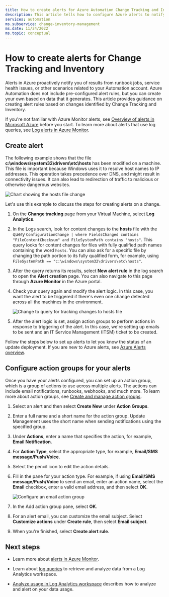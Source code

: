 ```yaml
---
title: How to create alerts for Azure Automation Change Tracking and Inventory
description: This article tells how to configure Azure alerts to notify about the status of changes detected by Change Tracking and Inventory.
services: automation
ms.subservice: change-inventory-management
ms.date: 11/24/2022
ms.topic: conceptual
---
```


# How to create alerts for Change Tracking and Inventory

Alerts in Azure proactively notify you of results from runbook jobs, service health issues, or other scenarios related to your Automation account. Azure Automation does not include pre-configured alert rules, but you can create your own based on data that it generates. This article provides guidance on creating alert rules based on changes identified by Change Tracking and Inventory.

If you're not familiar with Azure Monitor alerts, see [Overview of alerts in Microsoft Azure](../../azure-monitor/alerts/alerts-overview.md) before you start. To learn more about alerts that use log queries, see [Log alerts in Azure Monitor](../../azure-monitor/alerts/alerts-unified-log.md).

## Create alert

The following example shows that the file **c:\windows\system32\drivers\etc\hosts** has been modified on a machine. This file is important because Windows uses it to resolve host names to IP addresses. This operation takes precedence over DNS, and might result in connectivity issues. It can also lead to redirection of traffic to malicious or otherwise dangerous websites.

![Chart showing the hosts file change](./media/configure-alerts/changes.png)

Let's use this example to discuss the steps for creating alerts on a change.

1. On the **Change tracking** page from your Virtual Machine, select **Log Analytics**.

2. In the Logs search, look for content changes to the **hosts** file with the query `ConfigurationChange | where FieldsChanged contains "FileContentChecksum" and FileSystemPath contains "hosts"`. This query looks for content changes for files with fully qualified path names containing the word `hosts`. You can also ask for a specific file by changing the path portion to its fully qualified form, for example, using `FileSystemPath == "c:\windows\system32\drivers\etc\hosts"`.

3. After the query returns its results, select **New alert rule** in the log search to open the **Alert creation** page. You can also navigate to this page through **Azure Monitor** in the Azure portal.

4. Check your query again and modify the alert logic. In this case, you want the alert to be triggered if there's even one change detected across all the machines in the environment.

    ![Change to query for tracking changes to hosts file](./media/configure-alerts/change-query.png)

5. After the alert logic is set, assign action groups to perform actions in response to triggering of the alert. In this case, we're setting up emails to be sent and an IT Service Management (ITSM) ticket to be created.

Follow the steps below to set up alerts to let you know the status of an update deployment. If you are new to Azure alerts, see [Azure Alerts overview](../../azure-monitor/alerts/alerts-overview.md).

## Configure action groups for your alerts

Once you have your alerts configured, you can set up an action group, which is a group of actions to use across multiple alerts. The actions can include email notifications, runbooks, webhooks, and much more. To learn more about action groups, see [Create and manage action groups](../../azure-monitor/alerts/action-groups.md).

1. Select an alert and then select **Create New** under **Action Groups**.

2. Enter a full name and a short name for the action group. Update Management uses the short name when sending notifications using the specified group.

3. Under **Actions**, enter a name that specifies the action, for example, **Email Notification**.

4. For **Action Type**, select the appropriate type, for example, **Email/SMS message/Push/Voice**.

5. Select the pencil icon to edit the action details.

6. Fill in the pane for your action type. For example, if using **Email/SMS message/Push/Voice** to send an email, enter an action name, select the **Email** checkbox, enter a valid email address, and then select **OK**.

    ![Configure an email action group](./media/configure-alerts/configure-email-action-group.png)

7. In the Add action group pane, select **OK**.

8. For an alert email, you can customize the email subject. Select **Customize actions** under **Create rule**, then select **Email subject**.

9. When you're finished, select **Create alert rule**.

## Next steps

* Learn more about [alerts in Azure Monitor](../../azure-monitor/alerts/alerts-overview.md).

* Learn about [log queries](../../azure-monitor/logs/log-query-overview.md) to retrieve and analyze data from a Log Analytics workspace.

* [Analyze usage in Log Analytics workspace](../../azure-monitor/logs/analyze-usage.md) describes how to analyze and alert on your data usage.

